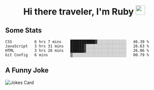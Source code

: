 <h1 align="center">Hi there traveler, I'm Ruby <img src="https://user-images.githubusercontent.com/81705278/122967910-fa9b5a00-d358-11eb-99ec-db00243bed5a.gif" width="30px"> </h1>

<h2>Some Stats</h2>

<!--START_SECTION:waka-->
```text
CSS          6 hrs 7 mins    ███████████▓░░░░░░░░░░░░░   46.39 % 
JavaScript   3 hrs 31 mins   ██████▓░░░░░░░░░░░░░░░░░░   26.63 % 
HTML         3 hrs 26 mins   ██████▓░░░░░░░░░░░░░░░░░░   26.06 % 
Git Config   6 mins          ▒░░░░░░░░░░░░░░░░░░░░░░░░   00.79 % 
```
<!--END_SECTION:waka-->

<h2>A Funny Joke</h2>

<!-- jokes -->
<img src="https://readme-jokes.vercel.app/api?theme=material-palenight" alt="Jokes Card"/>
